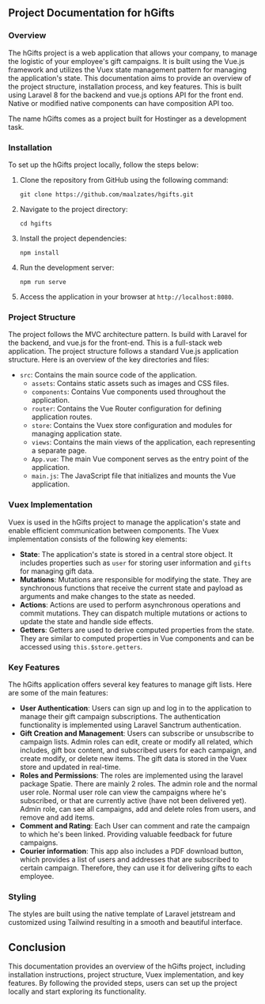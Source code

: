 ## Project Documentation for hGifts
### Overview
The hGifts project is a web application that allows your company, to manage the logistic of your employee's gift campaigns. It is built using the Vue.js framework and utilizes the Vuex state management pattern for managing the application's state. This documentation aims to provide an overview of the project structure, installation process, and key features.
This is built using Laravel 8 for the backend and vue.js options  API for the front end. Native or modified native components can have composition API too. 

The name  hGifts comes as a project built for Hostinger as a development task. 

### Installation
To set up the hGifts project locally, follow the steps below:
1. Clone the repository from GitHub using the following command:
   ```
   git clone https://github.com/maalzates/hgifts.git
   ```
2. Navigate to the project directory:
   ```
   cd hgifts
   ```
3. Install the project dependencies:
   ```
   npm install
   ```
4. Run the development server:
   ```
   npm run serve
   ```
5. Access the application in your browser at `http://localhost:8080`.
### Project Structure
The project follows the MVC architecture pattern. Is build with Laravel for the backend, and vue.js for the front-end. This is a full-stack web application. 
The project structure follows a standard Vue.js application structure. Here is an overview of the key directories and files:
- `src`: Contains the main source code of the application.
  - `assets`: Contains static assets such as images and CSS files.
  - `components`: Contains Vue components used throughout the application.
  - `router`: Contains the Vue Router configuration for defining application routes.
  - `store`: Contains the Vuex store configuration and modules for managing application state.
  - `views`: Contains the main views of the application, each representing a separate page.
  - `App.vue`: The main Vue component serves as the entry point of the application.
  - `main.js`: The JavaScript file that initializes and mounts the Vue application.
### Vuex Implementation
Vuex is used in the hGifts project to manage the application's state and enable efficient communication between components. The Vuex implementation consists of the following key elements:
- **State**: The application's state is stored in a central store object. It includes properties such as `user` for storing user information and `gifts` for managing gift data.
- **Mutations**: Mutations are responsible for modifying the state. They are synchronous functions that receive the current state and payload as arguments and make changes to the state as needed.
- **Actions**: Actions are used to perform asynchronous operations and commit mutations. They can dispatch multiple mutations or actions to update the state and handle side effects.
- **Getters**: Getters are used to derive computed properties from the state. They are similar to computed properties in Vue components and can be accessed using `this.$store.getters`.
### Key Features
The hGifts application offers several key features to manage gift lists. Here are some of the main features:
- **User Authentication**: Users can sign up and log in to the application to manage their gift campaign subscriptions. The authentication functionality is implemented using Laravel Sanctrum authentication. 
- **Gift Creation and Management**: Users can subscribe or unsubscribe to campaign lists. Admin roles can edit, create or modify all related, which includes, gift box content, and subscribed users for each campaign, and create modify, or delete new items. The gift data is stored in the Vuex store and updated in real-time.
- **Roles and Permissions**: The roles are implemented using the laravel package Spatie. There are mainly 2 roles. The admin role and the normal user role. Normal user role can view the campaigns where he's subscribed, or that are currently active (have not been delivered yet). Admin role, can see all campaigns, add and delete roles from users,  and remove and add items. 
- **Comment and Rating**: Each User can comment and rate the campaign to which he's been linked. Providing valuable feedback for future campaigns. 
- **Courier information**: This app also includes a PDF download button, which provides a list of users and addresses that are subscribed to certain campaign. Therefore, they can use it for delivering gifts to each employee.

### Styling
The styles are built using the native template of Laravel jetstream and customized using Tailwind resulting in a smooth and beautiful interface. 

## Conclusion
This documentation provides an overview of the hGifts project, including installation instructions, project structure, Vuex implementation, and key features. By following the provided steps, users can set up the project locally and start exploring its functionality.
